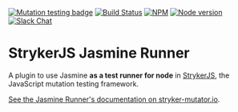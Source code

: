[![Mutation testing badge](https://img.shields.io/endpoint?style=flat&url=https%3A%2F%2Fbadge-api.stryker-mutator.io%2Fgithub.com%2Fstryker-mutator%2Fstryker%2Fmaster%3Fmodule%3Djasmine-runner)](https://dashboard.stryker-mutator.io/reports/github.com/stryker-mutator/stryker-js/master?module=jasmine-runner)
[![Build Status](https://github.com/stryker-mutator/stryker-js/workflows/CI/badge.svg)](https://github.com/stryker-mutator/stryker-js/actions?query=workflow%3ACI+branch%3Amaster)
[![NPM](https://img.shields.io/npm/dm/@stryker-mutator/jasmine-runner.svg)](https://www.npmjs.com/package/@stryker-mutator/jasmine-runner)
[![Node version](https://img.shields.io/node/v/@stryker-mutator/jasmine-runner.svg)](https://img.shields.io/node/v/@stryker-mutator/jasmine-runner.svg)
[![Slack Chat](https://img.shields.io/badge/slack-chat-brightgreen.svg?logo=slack)](https://join.slack.com/t/stryker-mutator/shared_invite/enQtOTUyMTYyNTg1NDQ0LTU4ODNmZDlmN2I3MmEyMTVhYjZlYmJkOThlNTY3NTM1M2QxYmM5YTM3ODQxYmJjY2YyYzllM2RkMmM1NjNjZjM)

# StrykerJS Jasmine Runner

A plugin to use Jasmine **as a test runner for node** in [StrykerJS](https://stryker-mutator.io), the JavaScript mutation testing framework.

[See the Jasmine Runner's documentation on stryker-mutator.io](https://stryker-mutator.io/docs/stryker-js/jasmine-runner).